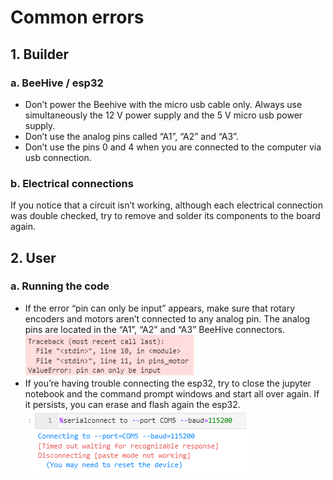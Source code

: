 # Common errors

## 1.  Builder

### a.  BeeHive / esp32

- Don’t power the Beehive with the micro usb cable only. Always use simultaneously the 12 V power supply and the 5 V micro usb power supply.
- Don’t use the analog pins called “A1”, “A2” and “A3”.
- Don’t use the pins 0 and 4 when you are connected to the computer via usb connection.

### b.  Electrical connections

If you notice that a circuit isn’t working, although each electrical connection was double checked, try to remove and solder its components to the board again.


## 2.  User

### a.  Running the code

- If the error “pin can only be input” appears, make sure that rotary encoders and motors aren’t connected to any analog pin. The analog pins are located in the “A1”, “A2” and “A3” BeeHive connectors. 
![](https://github.com/Open-2-Photon-Microscope/3-axis-controller/blob/main/illustrations/common_errors_1.PNG)
- If you’re having trouble connecting the esp32, try to close the jupyter notebook and the command prompt windows and start all over again.
If it persists, you can erase and flash again the esp32. 
![](https://github.com/Open-2-Photon-Microscope/3-axis-controller/blob/main/illustrations/common_errors_2.PNG)
